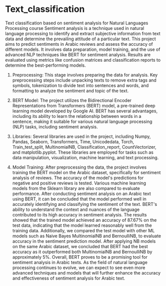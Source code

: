 # Text_classification
Text classification based on sentiment analysis for Natural Languages Processing course
Sentiment analysis is a technique used in natural language processing to identify and extract subjective information from text data and determine the prevailing attitude of a particular text. 
This project aims to predict sentiments in Arabic reviews and assess the accuracy of different models. It involves data preparation, model training, and the use of advanced NLP techniques like BERT for sentiment analysis. Results are evaluated using metrics like confusion matrices and classification reports to determine the best-performing models.
1. Preprocessing: This stage involves preparing the data for analysis. Key preprocessing steps include unpacking texts to remove extra tags and symbols, tokenization to divide text into sentences and words, and formatting to analyze the sentiment and topic of the text.

2. BERT Model: The project utilizes the Bidirectional Encoder Representations from Transformers (BERT) model, a pre-trained deep learning model developed by Google AI. BERT has several advantages, including its ability to learn the relationship between words in a sentence, making it suitable for various natural language processing (NLP) tasks, including sentiment analysis.

3. Libraries: Several libraries are used in the project, including Numpy, Pandas, Seaborn, Transformers, Time, Unicodedata, Torch, Train_test_split, MultinomialNB, Classification_report, CountVectorizer, and matplotlib.pyplot. These libraries are employed for tasks such as data manipulation, visualization, machine learning, and text processing.

4. Model Training: After preprocessing the data, the project involves training the BERT model on the Arabic dataset, specifically for sentiment analysis of reviews. The accuracy of the model's predictions for negative and positive reviews is tested. Various machine learning models from the Sklearn library are also compared to evaluate performance.
After conducting sentiment analysis on an Arabic text using BERT, it can be concluded that the model performed well in accurately identifying and classifying the sentiment of the text. BERT's ability to understand the context and nuances of the language contributed to its high accuracy in sentiment analysis. The results showed that the trained model achieved an accuracy of 87.67% on the test data, indicating that the model learned reasonably well from the training data. Additionally, we compared the test model with other ML models such as Naive Bayes MultinomialNB and BernoulliNB, to evaluate accuracy in the sentiment prediction model. After applying NB models on the same Arabic dataset, we concluded that BERT had the best accuracy as it outperformed both MultinomialNB and BernoulliNB by approximately 5%. Overall, BERT proves to be a promising tool for sentiment analysis in Arabic texts. As the field of natural language processing continues to evolve, we can expect to see even more advanced techniques and models that will further enhance the accuracy and effectiveness of sentiment analysis for Arabic text.
